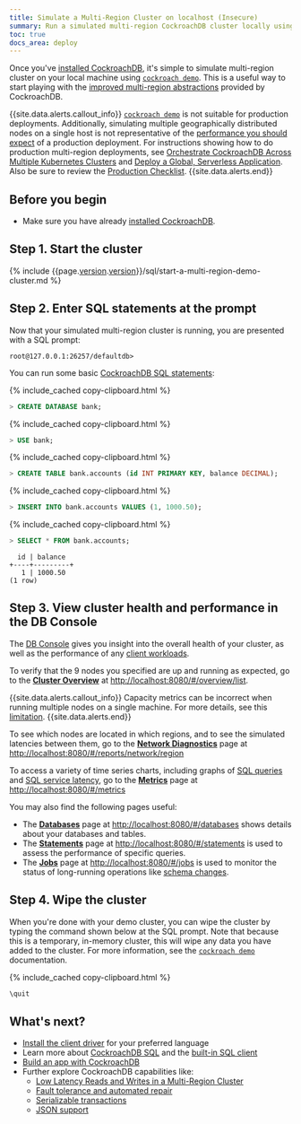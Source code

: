 ```yaml
---
title: Simulate a Multi-Region Cluster on localhost (Insecure)
summary: Run a simulated multi-region CockroachDB cluster locally using cockroach demo.
toc: true
docs_area: deploy
---
```


 Once you've [installed CockroachDB](install-cockroachdb.html), it's simple to simulate multi-region cluster on your local machine using [`cockroach demo`](cockroach-demo.html). This is a useful way to start playing with the [improved multi-region abstractions](multiregion-overview.html) provided by CockroachDB.

{{site.data.alerts.callout_info}}
[`cockroach demo`](cockroach-demo.html) is not suitable for production deployments.  Additionally, simulating multiple geographically distributed nodes on a single host is not representative of the [performance you should expect](frequently-asked-questions.html#single-row-perf) of a production deployment. For instructions showing how to do production multi-region deployments, see [Orchestrate CockroachDB Across Multiple Kubernetes Clusters](orchestrate-cockroachdb-with-kubernetes-multi-cluster.html) and [Deploy a Global, Serverless Application](movr-flask-deployment.html). Also be sure to review the [Production Checklist](recommended-production-settings.html).
{{site.data.alerts.end}}

## Before you begin

- Make sure you have already [installed CockroachDB](install-cockroachdb.html).

## Step 1. Start the cluster

{% include {{page.[version](cluster-settings.html#setting-version).[version](cluster-settings.html#setting-version)}}/sql/start-a-multi-region-demo-cluster.md %}

## Step 2. Enter SQL statements at the prompt

Now that your simulated multi-region cluster is running, you are presented with a SQL prompt:

~~~
root@127.0.0.1:26257/defaultdb>
~~~

You can run some basic [CockroachDB SQL statements](learn-cockroachdb-sql.html):

{% include_cached copy-clipboard.html %}
~~~ sql
> CREATE DATABASE bank;
~~~

{% include_cached copy-clipboard.html %}
~~~ sql
> USE bank;
~~~

{% include_cached copy-clipboard.html %}
~~~ sql
> CREATE TABLE bank.accounts (id INT PRIMARY KEY, balance DECIMAL);
~~~

{% include_cached copy-clipboard.html %}
~~~ sql
> INSERT INTO bank.accounts VALUES (1, 1000.50);
~~~

{% include_cached copy-clipboard.html %}
~~~ sql
> SELECT * FROM bank.accounts;
~~~

~~~
  id | balance
+----+---------+
   1 | 1000.50
(1 row)
~~~

## Step 3. View cluster health and performance in the DB Console

The [DB Console](ui-overview.html) gives you insight into the overall health of your cluster, as well as the performance of any [client workloads](cockroach-workload.html).

To verify that the 9 nodes you specified are up and running as expected, go to the [**Cluster Overview**](ui-cluster-overview-page.html) at <a href="http://localhost:8080/#/overview/list" data-proofer-ignore>http://localhost:8080/#/overview/list</a>.

{{site.data.alerts.callout_info}}
Capacity metrics can be incorrect when running multiple nodes on a single machine. For more details, see this [limitation](known-limitations.html#available-capacity-metric-in-the-db-console).
{{site.data.alerts.end}}

To see which nodes are located in which regions, and to see the simulated latencies between them, go to the [**Network Diagnostics**](ui-network-latency-page.html) page at <a href="http://localhost:8080/#/reports/network/region" data-proofer-ignore>http://localhost:8080/#/reports/network/region</a>

To access a variety of time series charts, including graphs of [SQL queries](ui-sql-dashboard.html#sql-statements) and [SQL service latency](ui-sql-dashboard.html#service-latency-sql-99th-percentile), go to the [**Metrics**](ui-overview-dashboard.html) page at <a href="http://localhost:8080/#/metrics" data-proofer-ignore>http://localhost:8080/#/metrics</a>

You may also find the following pages useful:

- The [**Databases**](ui-databases-page.html) page at <a data-proofer-ignore href="http://localhost:8080/#/databases">http://localhost:8080/#/databases</a> shows details about your databases and tables.
- The [**Statements**](ui-statements-page.html) page at <a data-proofer-ignore href="http://localhost:8080/#/statements">http://localhost:8080/#/statements</a> is used to assess the performance of specific queries.
- The [**Jobs**](ui-jobs-page.html) page at <a data-proofer-ignore href="http://localhost:8080/#/jobs">http://localhost:8080/#/jobs</a> is used to monitor the status of long-running operations like [schema changes](online-schema-changes.html).

## Step 4. Wipe the cluster

When you're done with your demo cluster, you can wipe the cluster by typing the command shown below at the SQL prompt. Note that because this is a temporary, in-memory cluster, this will wipe any data you have added to the cluster. For more information, see the [`cockroach demo`](cockroach-demo.html) documentation.

{% include_cached copy-clipboard.html %}
~~~ sql
\quit
~~~

## What's next?

- [Install the client driver](install-client-drivers.html) for your preferred language
- Learn more about [CockroachDB SQL](learn-cockroachdb-sql.html) and the [built-in SQL client](cockroach-sql.html)
- [Build an app with CockroachDB](example-apps.html)
- Further explore CockroachDB capabilities like:
  - [Low Latency Reads and Writes in a Multi-Region Cluster](demo-low-latency-multi-region-deployment.html)
  - [Fault tolerance and automated repair](demo-fault-tolerance-and-recovery.html)
  - [Serializable transactions](demo-serializable.html)
  - [JSON support](demo-json-support.html)
